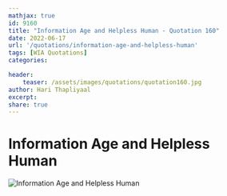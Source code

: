 ```yaml
---
mathjax: true
id: 9160
title: "Information Age and Helpless Human - Quotation 160"
date: 2022-06-17
url: '/quotations/information-age-and-helpless-human'
tags: [WIA Quotations] 
categories: 

header:
    teaser: /assets/images/quotations/quotation160.jpg
author: Hari Thapliyaal 
excerpt:
share: true 
---
```


# Information Age and Helpless Human

![Information Age and Helpless Human](/assets/images/quotations/quotation160.jpg)
